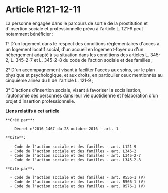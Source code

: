 # Article R121-12-11

La personne engagée dans le parcours de sortie de la prostitution et d'insertion sociale et professionnelle prévu à l'article
L. 121-9 peut notamment bénéficier : 

1° D'un logement dans le respect des conditions réglementaires d'accès à un logement locatif social, d'un accueil en
logement-foyer ou d'un hébergement adapté à sa situation dans les conditions des articles L. 345-2, L. 345-2-7 et L. 345-2-8
du code de l'action sociale et des familles ; 

2° D'un accompagnement visant à faciliter l'accès aux soins, sur le plan physique et psychologique, et aux droits, en
particulier ceux mentionnés au cinquième alinéa du II de l'article L. 121-9 ; 

3° D'actions d'insertion sociale, visant à favoriser la socialisation, l'autonomie des personnes dans leur vie quotidienne et
l'élaboration d'un projet d'insertion professionnelle.

**Liens relatifs à cet article**

	**Créé par**:

	  - Décret n°2016-1467 du 28 octobre 2016 - art. 1

	**Cite**:

	  - Code de l'action sociale et des familles - art. L121-9
	  - Code de l'action sociale et des familles - art. L345-2
	  - Code de l'action sociale et des familles - art. L345-2-7
	  - Code de l'action sociale et des familles - art. L345-2-8

	**Cité par**:

	  - Code de l'action sociale et des familles - art. R556-1 (V)
	  - Code de l'action sociale et des familles - art. R566-1 (V)
	  - Code de l'action sociale et des familles - art. R576-1 (V)

